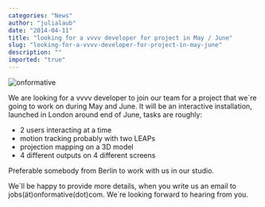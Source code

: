 ```yaml
---
categories: "News"
author: "julialaub"
date: "2014-04-11"
title: "looking for a vvvv developer for project in May / June"
slug: "looking-for-a-vvvv-developer-for-project-in-may-june"
description: ""
imported: "true"
---
```



![onformative](http://www.onformative.com/onformative_logo.gif)

We are looking for a vvvv developer to join our team for a project that we´re going to work on during May and June. 
It will be an interactive installation, launched in London around end of June, tasks are roughly:
- 2 users interacting at a time
- motion tracking probably with two LEAPs
- projection mapping on a 3D model 
- 4 different outputs on 4 different screens

Preferable somebody from Berlin to work with us in our studio. 

We´ll be happy to provide more details, when you write us an email to jobs(ät)onformative(dot)com. We´re looking forward to hearing from you. 